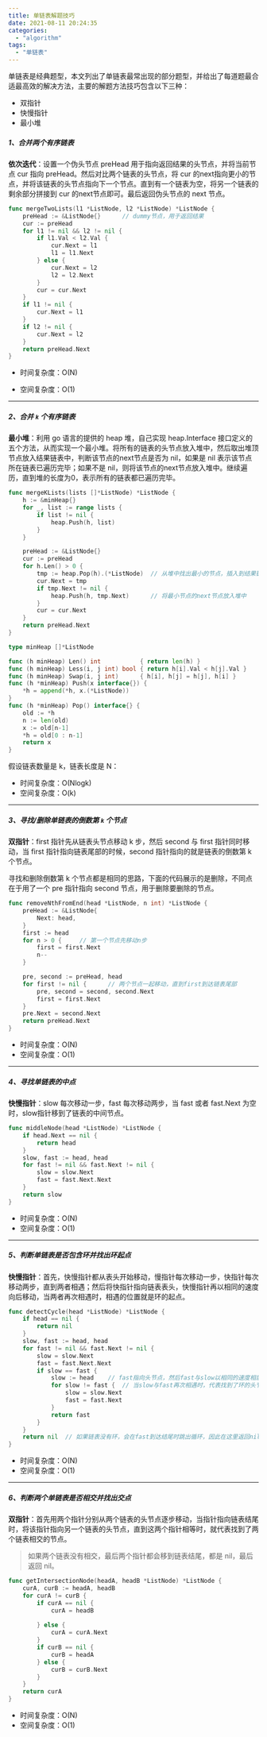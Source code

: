 ```yaml
---
title: 单链表解题技巧
date: 2021-08-11 20:24:35
categories:
  - "algorithm"
tags:
  - "单链表"
---
```


单链表是经典题型，本文列出了单链表最常出现的部分题型，并给出了每道题最合适最高效的解决方法，主要的解题方法技巧包含以下三种：

- 双指针
- 快慢指针
- 最小堆

<!--more-->

##### 1、合并两个有序链表

**依次迭代**：设置一个伪头节点 preHead 用于指向返回结果的头节点，并将当前节点 cur 指向 preHead。然后对比两个链表的头节点，将 cur 的next指向更小的节点，并将该链表的头节点指向下一个节点。直到有一个链表为空，将另一个链表的剩余部分拼接到 cur 的next节点即可。最后返回伪头节点的 next 节点。

```go
func mergeTwoLists(l1 *ListNode, l2 *ListNode) *ListNode {
    preHead := &ListNode{}		// dummy节点，用于返回结果
    cur := preHead
    for l1 != nil && l2 != nil {
        if l1.Val < l2.Val {
            cur.Next = l1
            l1 = l1.Next
        } else {
            cur.Next = l2
            l2 = l2.Next
        }
        cur = cur.Next
    }
    if l1 != nil {
        cur.Next = l1
    }
    if l2 != nil {
        cur.Next = l2
    }
    return preHead.Next
}
```

- 时间复杂度：O(N)

- 空间复杂度：O(1)

---

##### 2、合并 `k` 个有序链表

**最小堆**：利用 go 语言的提供的 heap 堆，自己实现 heap.Interface 接口定义的五个方法，从而实现一个最小堆。将所有的链表的头节点放入堆中，然后取出堆顶节点放入结果链表中，判断该节点的next节点是否为 nil，如果是 nil 表示该节点所在链表已遍历完毕；如果不是 nil，则将该节点的next节点放入堆中。继续遍历，直到堆的长度为0，表示所有的链表都已遍历完毕。

```go
func mergeKLists(lists []*ListNode) *ListNode {
    h := &minHeap{}
    for _, list := range lists {
        if list != nil {
            heap.Push(h, list)
        }
    }

    preHead := &ListNode{}
    cur := preHead
    for h.Len() > 0 {
        tmp := heap.Pop(h).(*ListNode)	// 从堆中找出最小的节点，插入到结果链表
        cur.Next = tmp
        if tmp.Next != nil {
            heap.Push(h, tmp.Next)		// 将最小节点的next节点放入堆中
        }
        cur = cur.Next
    }
    return preHead.Next
}

type minHeap []*ListNode

func (h minHeap) Len() int           { return len(h) }
func (h minHeap) Less(i, j int) bool { return h[i].Val < h[j].Val }
func (h minHeap) Swap(i, j int)      { h[i], h[j] = h[j], h[i] }
func (h *minHeap) Push(x interface{}) {
	*h = append(*h, x.(*ListNode))
}
func (h *minHeap) Pop() interface{} {
	old := *h
	n := len(old)
	x := old[n-1]
	*h = old[0 : n-1]
	return x
}
```

假设链表数量是 k，链表长度是 N：

- 时间复杂度：O(Nlogk)
- 空间复杂度：O(k)

---

##### 3、寻找/删除单链表的倒数第 `k` 个节点

**双指针**：first 指针先从链表头节点移动 k 步，然后 second 与 first 指针同时移动，当 first 指针指向链表尾部的时候，second 指针指向的就是链表的倒数第 k 个节点。

寻找和删除倒数第 k 个节点都是相同的思路，下面的代码展示的是删除，不同点在于用了一个 pre 指针指向 second 节点，用于删除要删除的节点。

```go
func removeNthFromEnd(head *ListNode, n int) *ListNode {
    preHead := &ListNode{
        Next: head,
    }
    first := head
    for n > 0 {		// 第一个节点先移动n步
        first = first.Next
        n--
    }

    pre, second := preHead, head
    for first != nil {		// 两个节点一起移动，直到first到达链表尾部
        pre, second = second, second.Next
        first = first.Next
    }
    pre.Next = second.Next
    return preHead.Next
}
```

- 时间复杂度：O(N)
- 空间复杂度：O(1)

---

##### 4、寻找单链表的中点

**快慢指针**：slow 每次移动一步，fast 每次移动两步，当 fast 或者 fast.Next 为空时，slow指针移到了链表的中间节点。

```go
func middleNode(head *ListNode) *ListNode {
    if head.Next == nil {
        return head
    }
    slow, fast := head, head
    for fast != nil && fast.Next != nil {
        slow = slow.Next
        fast = fast.Next.Next
    }
    return slow
}
```

- 时间复杂度：O(N)
- 空间复杂度：O(1)

---

##### 5、判断单链表是否包含环并找出环起点

**快慢指针**：首先，快慢指针都从表头开始移动，慢指针每次移动一步，快指针每次移动两步，直到两者相遇；然后将快指针指向链表表头，快慢指针再以相同的速度向后移动，当两者再次相遇时，相遇的位置就是环的起点。

```go
func detectCycle(head *ListNode) *ListNode {
    if head == nil {
        return nil
    }
    slow, fast := head, head
    for fast != nil && fast.Next != nil {
        slow = slow.Next
        fast = fast.Next.Next
        if slow == fast {
            slow := head	// fast指向头节点，然后fast与slow以相同的速度相后移动
            for slow != fast {	// 当slow与fast再次相遇时，代表找到了环的头节点
                slow = slow.Next
                fast = fast.Next
            }
            return fast
        }
    }
    return nil	// 如果链表没有环，会在fast到达结尾时跳出循环，因此在这里返回nil即可
}
```

- 时间复杂度：O(N)
- 空间复杂度：O(1)

---

##### 6、判断两个单链表是否相交并找出交点

**双指针**：首先用两个指针分别从两个链表的头节点逐步移动，当指针指向链表结尾时，将该指针指向另一个链表的头节点，直到这两个指针相等时，就代表找到了两个链表相交的节点。

> 如果两个链表没有相交，最后两个指针都会移到链表结尾，都是 nil，最后返回 nil。

```go
func getIntersectionNode(headA, headB *ListNode) *ListNode {
    curA, curB := headA, headB
    for curA != curB {
        if curA == nil {
            curA = headB
            
        } else {
            curA = curA.Next
        }
        if curB == nil {
            curB = headA
        } else {
            curB = curB.Next
        }
    }
    return curA
}
```

- 时间复杂度：O(N)
- 空间复杂度：O(1)